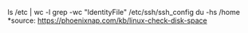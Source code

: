 ls /etc | wc -l
grep -wc "IdentityFile" /etc/ssh/ssh_config
du -hs /home *source: https://phoenixnap.com/kb/linux-check-disk-space
